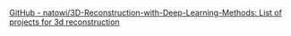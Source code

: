 
[GitHub - natowi/3D-Reconstruction-with-Deep-Learning-Methods: List of projects for 3d reconstruction](https://github.com/natowi/3D-Reconstruction-with-Deep-Learning-Methods)
